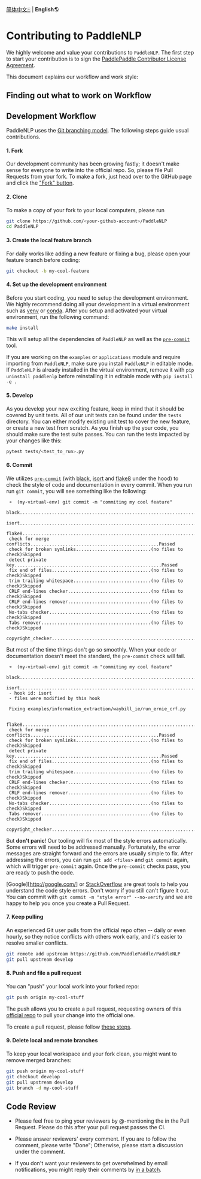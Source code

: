 [简体中文🀄](../CONTRIBUTING.md) |  **English**🌎

# Contributing to PaddleNLP

We highly welcome and value your contributions to `PaddleNLP`. The first step to start your contribution is to sign the [PaddlePaddle Contributor License Agreement](https://cla-assistant.io/PaddlePaddle/PaddleNLP).

This document explains our workflow and work style:

## Finding out what to work on Workflow

## Development Workflow

PaddleNLP uses the [Git branching model](http://nvie.com/posts/a-successful-git-branching-model/).  The following steps guide usual contributions.

#### 1. Fork

   Our development community has been growing fastly; it doesn't make sense for everyone to write into the official repo.  So, please file Pull Requests from your fork.  To make a fork,  just head over to the GitHub page and click the ["Fork" button](https://help.github.com/articles/fork-a-repo/).

#### 2. Clone

   To make a copy of your fork to your local computers, please run

   ```bash
   git clone https://github.com/<your-github-account>/PaddleNLP
   cd PaddleNLP
   ```

#### 3. Create the local feature branch

   For daily works like adding a new feature or fixing a bug, please open your feature branch before coding:

   ```bash
   git checkout -b my-cool-feature
   ```

#### 4. Set up the development environment

   Before you start coding, you need to setup the development environment. We highly recommend doing all your development in a virtual environment such as
   [venv](https://docs.python.org/3/library/venv.html) or [conda](https://docs.conda.io/en/latest/). After you setup and activated your virtual environment,
   run the following command:

   ```bash
   make install
   ```

   This will setup all the dependencies of `PaddleNLP` as well as the [`pre-commit`](http://pre-commit.com/) tool.

   If you are working on the `examples` or `applications` module and require importing from `PaddleNLP`, make sure you install `PaddleNLP` in editable mode.
   If `PaddleNLP` is already installed in the virtual environment, remove it with `pip uninstall paddlenlp` before reinstalling it in editable mode with
   `pip install -e .`

#### 5. Develop

   As you develop your new exciting feature, keep in mind that it should be covered by unit tests. All of our unit tests can be found under the `tests` directory.
   You can either modify existing unit test to cover the new feature, or create a new test from scratch.
   As you finish up the your code, you should make sure the test suite passes. You can run the tests impacted by your changes like this:

   ```bash
   pytest tests/<test_to_run>.py
   ```

#### 6. Commit

   We utilizes [`pre-commit`](http://pre-commit.com/) (with [black](https://black.readthedocs.io/en/stable/), [isort](https://pycqa.github.io/isort/) and
   [flake8](https://flake8.pycqa.org/en/latest/) under the hood) to check the style of code and documentation in every commit. When you run run `git commit`, you will see
   something like the following:

   ```
    ➜  (my-virtual-env) git commit -m "commiting my cool feature"
    black....................................................................Passed
    isort....................................................................Passed
    flake8...................................................................Passed
    check for merge conflicts................................................Passed
    check for broken symlinks............................(no files to check)Skipped
    detect private key.......................................................Passed
    fix end of files.....................................(no files to check)Skipped
    trim trailing whitespace.............................(no files to check)Skipped
    CRLF end-lines checker...............................(no files to check)Skipped
    CRLF end-lines remover...............................(no files to check)Skipped
    No-tabs checker......................................(no files to check)Skipped
    Tabs remover.........................................(no files to check)Skipped
    copyright_checker........................................................Passed
   ```

   But most of the time things don't go so smoothly. When your code or documentation doesn't meet the standard, the `pre-commit` check will fail.
   ```
    ➜  (my-virtual-env) git commit -m "commiting my cool feature"
    black....................................................................Passed
    isort....................................................................Failed
    - hook id: isort
    - files were modified by this hook

    Fixing examples/information_extraction/waybill_ie/run_ernie_crf.py

    flake8...................................................................Passed
    check for merge conflicts................................................Passed
    check for broken symlinks............................(no files to check)Skipped
    detect private key.......................................................Passed
    fix end of files.....................................(no files to check)Skipped
    trim trailing whitespace.............................(no files to check)Skipped
    CRLF end-lines checker...............................(no files to check)Skipped
    CRLF end-lines remover...............................(no files to check)Skipped
    No-tabs checker......................................(no files to check)Skipped
    Tabs remover.........................................(no files to check)Skipped
    copyright_checker........................................................Passed
   ```

   But **don't panic**!
   Our tooling will fix most of the style errors automatically. Some errors will need to be addressed manually. Fortunately, the error messages are straight forward and
   the errors are usually simple to fix. After addressing the errors, you can run `git add <files>` and `git commit` again, which will trigger `pre-commit` again.
   Once the `pre-commit` checks pass, you are ready to push the code.

   [Google][http://google.com/] or [StackOverflow](https://stackoverflow.com/) are great tools to help you understand the code style errors.
   Don't worry if you still can't figure it out. You can commit with `git commit -m "style error" --no-verify` and we are happy to help you once you create a Pull Request.

#### 7. Keep pulling

   An experienced Git user pulls from the official repo often -- daily or even hourly, so they notice conflicts with others work early, and it's easier to resolve smaller conflicts.

   ```bash
   git remote add upstream https://github.com/PaddlePaddle/PaddleNLP
   git pull upstream develop
   ```

#### 8. Push and file a pull request

   You can "push" your local work into your forked repo:

   ```bash
   git push origin my-cool-stuff
   ```

   The push allows you to create a pull request, requesting owners of this [official repo](https://github.com/PaddlePaddle/PaddleNLP) to pull your change into the official one.

   To create a pull request, please follow [these steps](https://help.github.com/articles/creating-a-pull-request/).

#### 9. Delete local and remote branches

   To keep your local workspace and your fork clean, you might want to remove merged branches:

   ```bash
   git push origin my-cool-stuff
   git checkout develop
   git pull upstream develop
   git branch -d my-cool-stuff
   ```

## Code Review

-  Please feel free to ping your reviewers by @-mentioning the in the Pull Request.  Please do this after your pull request passes the CI.

- Please answer reviewers' every comment.  If you are to follow the comment, please write "Done"; Otherwise, please start a discussion under the comment.

- If you don't want your reviewers to get overwhelmed by email notifications, you might reply their comments by [in a batch](https://help.github.com/articles/reviewing-proposed-changes-in-a-pull-request/).
